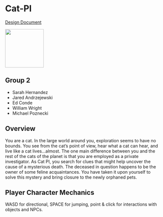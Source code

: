 # Cat-PI
[Design Document](https://docs.google.com/document/d/138jDgZjPj0KQncNpydJaoeyRRc7pCNl4jikPqsy1VSU/edit#heading=h.pnwkvju8cst3)

<img src="http://contrast-security-oss.github.io/meow/images/detectivecat.png" width="125" height="125">

## Group 2

* Sarah Hernandez
* Jared Andrzejewski
* Ed Conde
* William Wright
* Michael Poznecki

## Overview

You are a cat. 
In the large world around you, exploration seems to have no bounds. You see from the cat’s point of view, hear what a cat can hear, and live like a cat lives...almost. 
The one main difference between you and the rest of the cats of the planet is that you are employed as a private investigator. As Cat PI, you search for clues that might help uncover the cause of a mysterious death. 
The deceased in question happens to be the owner of some feline acquaintances. You have taken it upon yourself to solve this mystery and bring closure to the newly orphaned pets.

## Player Character Mechanics

WASD for directional, SPACE for jumping, point & click for interactions with objects and NPCs.
